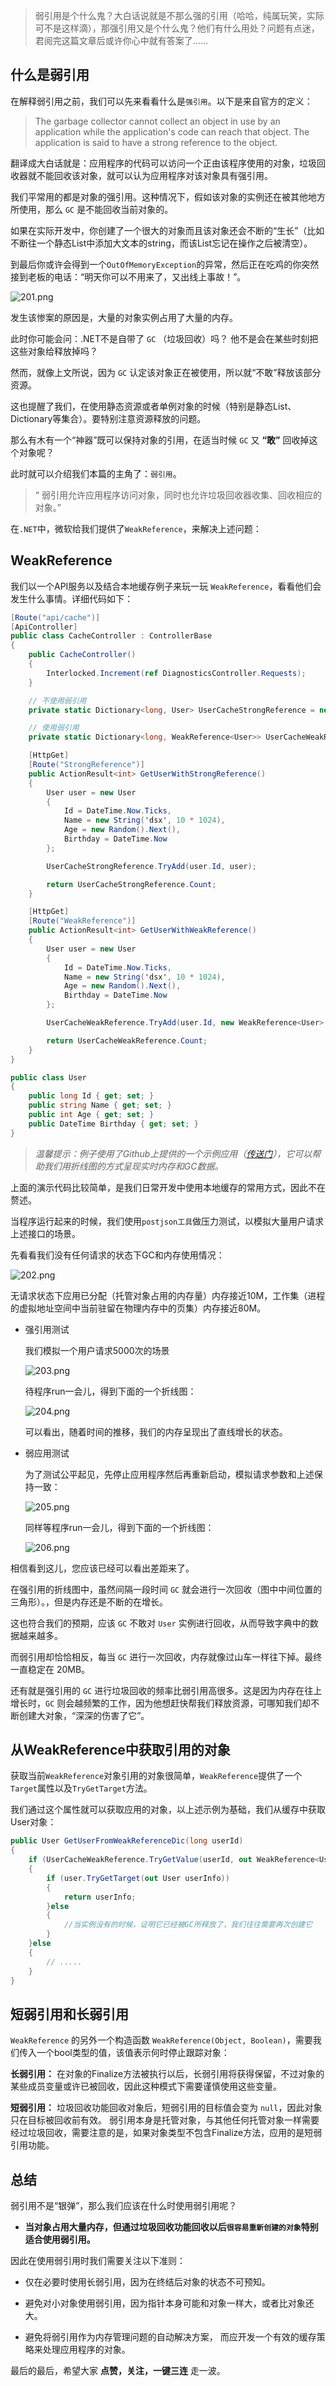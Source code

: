 
> 弱引用是个什么鬼？大白话说就是不那么强的引用（哈哈，纯属玩笑，实际可不是这样滴），那强引用又是个什么鬼？他们有什么用处？问题有点迷，君阅完这篇文章后或许你心中就有答案了……

## 什么是弱引用

在解释弱引用之前，我们可以先来看看什么是`强引用`。以下是来自官方的定义：

> The garbage collector cannot collect an object in use by an application while the application's code can reach that object. The application is said to have a strong reference to the object.

翻译成大白话就是：应用程序的代码可以访问一个正由该程序使用的对象，垃圾回收器就不能回收该对象，就可以认为应用程序对该对象具有强引用。

我们平常用的都是对象的强引用。这种情况下，假如该对象的实例还在被其他地方所使用，那么 `GC` 是不能回收当前对象的。

如果在实际开发中，你创建了一个很大的对象而且该对象还会不断的“生长”（比如不断往一个静态List中添加大文本的string，而该List忘记在操作之后被清空）。

到最后你或许会得到一个`OutOfMemoryException`的异常，然后正在吃鸡的你突然接到老板的电话：“明天你可以不用来了，又出线上事故！”。

![201.png](https://ae03.alicdn.com/kf/H63bb9502665e4d6faf7f586025a1527cK.png)

发生该惨案的原因是，大量的对象实例占用了大量的内存。

此时你可能会问：.NET不是自带了 `GC` （垃圾回收）吗？ 他不是会在某些时刻把这些对象给释放掉吗？

然而，就像上文所说，因为 `GC` 认定该对象正在被使用，所以就“不敢”释放该部分资源。

这也提醒了我们，在使用静态资源或者单例对象的时候（特别是静态List、Dictionary等集合）。要特别注意资源释放的问题。

那么有木有一个“神器”既可以保持对象的引用，在适当时候 `GC` 又 **“敢”** 回收掉这个对象呢？

此时就可以介绍我们本篇的主角了：`弱引用`。

> “ 弱引用允许应用程序访问对象，同时也允许垃圾回收器收集、回收相应的对象。”

在`.NET`中，微软给我们提供了`WeakReference`，来解决上述问题：

## WeakReference

我们以一个API服务以及结合本地缓存例子来玩一玩 `WeakReference`，看看他们会发生什么事情。详细代码如下：

```c#
[Route("api/cache")]
[ApiController]
public class CacheController : ControllerBase
{
    public CacheController()
    {
        Interlocked.Increment(ref DiagnosticsController.Requests);
    }

    // 不使用弱引用
    private static Dictionary<long, User> UserCacheStrongReference = new();

    // 使用弱引用
    private static Dictionary<long, WeakReference<User>> UserCacheWeakReference = new();

    [HttpGet]
    [Route("StrongReference")]
    public ActionResult<int> GetUserWithStrongReference()
    {
        User user = new User
        {
            Id = DateTime.Now.Ticks,
            Name = new String('dsx', 10 * 1024),
            Age = new Random().Next(),
            Birthday = DateTime.Now
        };

        UserCacheStrongReference.TryAdd(user.Id, user);

        return UserCacheStrongReference.Count;
    }

    [HttpGet]
    [Route("WeakReference")]
    public ActionResult<int> GetUserWithWeakReference()
    {
        User user = new User
        {
            Id = DateTime.Now.Ticks,
            Name = new String('dsx', 10 * 1024),
            Age = new Random().Next(),
            Birthday = DateTime.Now
        };

        UserCacheWeakReference.TryAdd(user.Id, new WeakReference<User>(user));

        return UserCacheWeakReference.Count;
    }
}

public class User
{
    public long Id { get; set; }
    public string Name { get; set; }
    public int Age { get; set; }
    public DateTime Birthday { get; set; }
}
```

> *温馨提示：例子使用了Github上提供的一个示例应用（[传送门](https://github.com/sebastienros/memoryleak)），它可以帮助我们用折线图的方式呈现实时内存和GC数据。*

上面的演示代码比较简单，是我们日常开发中使用本地缓存的常用方式，因此不在赘述。

当程序运行起来的时候，我们使用`postjson工具`做压力测试，以模拟大量用户请求上述接口的场景。

先看看我们没有任何请求的状态下GC和内存使用情况：

![202.png](https://ae01.alicdn.com/kf/H03f434ff0bbc4810b169f1231b4896bag.png)

无请求状态下应用已分配（托管对象占用的内存量）内存接近10M，工作集（进程的虚拟地址空间中当前驻留在物理内存中的页集）内存接近80M。

- 强引用测试

  我们模拟一个用户请求5000次的场景

  ![203.png](https://ae01.alicdn.com/kf/Hcbe62fd56d4947da9bbc4e75ca98116et.png)

  待程序run一会儿，得到下面的一个折线图：

  ![204.png](https://ae03.alicdn.com/kf/He47ad3e1cad2452abe7b52fe4be6c584g.png)

  可以看出，随着时间的推移，我们的内存呈现出了直线增长的状态。



- 弱应用测试

  为了测试公平起见，先停止应用程序然后再重新启动，模拟请求参数和上述保持一致：

  ![205.png](https://ae03.alicdn.com/kf/H7dc8c434775a4e33909b81f650e90ce50.png)

  同样等程序run一会儿，得到下面的一个折线图：

  ![206.png](https://ae05.alicdn.com/kf/Hfbc01363ac68455b9506901d7f98f25dN.png)

相信看到这儿，您应该已经可以看出差距来了。

在强引用的折线图中，虽然间隔一段时间 `GC` 就会进行一次回收（图中中间位置的三角形）。，但是内存还是不断的在增长。

这也符合我们的预期，应该 `GC` 不敢对 `User` 实例进行回收，从而导致字典中的数据越来越多。

而弱引用却恰恰相反，每当 `GC` 进行一次回收，内存就像过山车一样往下掉。最终一直稳定在 20MB。

还有就是强引用的 `GC` 进行垃圾回收的频率比弱引用高很多。这是因为内存在往上增长时，`GC` 则会越频繁的工作，因为他想赶快帮我们释放资源，可哪知我们却不断创建大对象，“深深的伤害了它”。

## 从WeakReference中获取引用的对象

获取当前`WeakReference`对象引用的对象很简单，`WeakReference`提供了一个`Target`属性以及`TryGetTarget`方法。

我们通过这个属性就可以获取应用的对象，以上述示例为基础，我们从缓存中获取User对象：

```c#
public User GetUserFromWeakReferenceDic(long userId)
{
    if (UserCacheWeakReference.TryGetValue(userId, out WeakReference<User> user))
    {
        if (user.TryGetTarget(out User userInfo))
        {
            return userInfo;
        }else
        {
            //当实例没有的时候，证明它已经被GC所释放了，我们往往需要再次创建它
        }
    }else
    {
        // .....
    }
}
```

## 短弱引用和长弱引用

`WeakReference` 的另外一个构造函数 `WeakReference(Object, Boolean)`，需要我们传入一个bool类型的值，该值表示何时停止跟踪对象：

**长弱引用：** 在对象的Finalize方法被执行以后，长弱引用将获得保留，不过对象的某些成员变量或许已被回收，因此这种模式下需要谨慎使用这些变量。

**短弱引用：** 垃圾回收功能回收对象后，短弱引用的目标值会变为 `null`，因此对象只在目标被回收前有效。 弱引用本身是托管对象，与其他任何托管对象一样需要经过垃圾回收，需要注意的是，如果对象类型不包含Finalize方法，应用的是短弱引用功能。

## 总结

弱引用不是“银弹”，那么我们应该在什么时使用弱引用呢？

+ **当对象占用大量内存，但通过垃圾回收功能回收以后`很容易重新创建的对象`特别适合使用弱引用。**

因此在使用弱引用时我们需要关注以下准则：

- 仅在必要时使用长弱引用，因为在终结后对象的状态不可预知。

- 避免对小对象使用弱引用，因为指针本身可能和对象一样大，或者比对象还大。

- 避免将弱引用作为内存管理问题的自动解决方案， 而应开发一个有效的缓存策略来处理应用程序的对象。

最后的最后，希望大家 **点赞，关注，一键三连** 走一波。